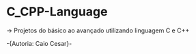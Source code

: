 # C_CPP-Language
-> Projetos do básico ao avançado utilizando linguagem C e C++ <br/>

-{Autoria: Caio Cesar}-
